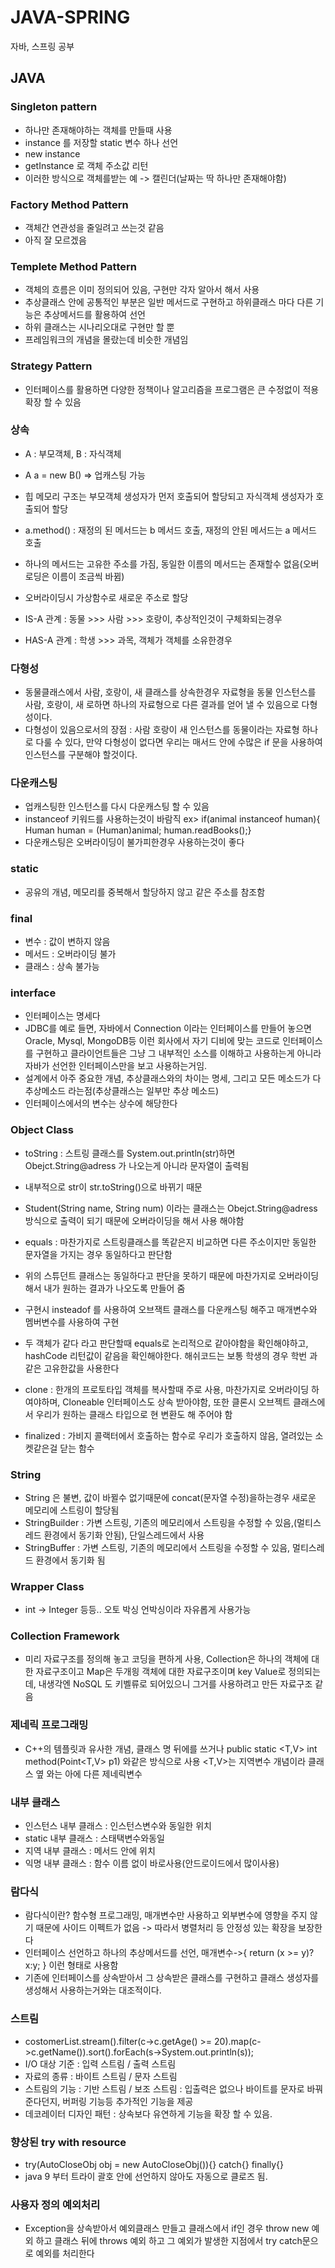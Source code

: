 # JAVA-SPRING
자바, 스프링 공부
## JAVA
### Singleton pattern
- 하나만 존재해야하는 객체를 만들때 사용
- instance 를 저장할 static 변수 하나 선언
- new instance
- getInstance 로 객체 주소값 리턴
- 이러한 방식으로 객체를받는 예 -> 캘린더(날짜는 딱 하나만 존재해야함)


### Factory Method Pattern
- 객체간 연관성을 줄일려고 쓰는것 같음
- 아직 잘 모르겠음

### Templete Method Pattern
- 객체의 흐름은 이미 정의되어 있음, 구현만 각자 알아서 해서 사용
- 추상클래스 안에 공통적인 부분은 일반 메서드로 구현하고 하위클래스 마다 다른 기능은 추상메서드를 활용하여 선언
- 하위 클래스는 시나리오대로 구현만 할 뿐
- 프레임워크의 개념을 몰랐는데 비슷한 개념임

### Strategy Pattern
- 인터페이스를 활용하면 다양한 정책이나 알고리즘을 프로그램은 큰 수정없이 적용 확장 할 수 있음

### 상속
- A : 부모객체, B : 자식객체
- A a = new B() => 업캐스팅 가능
- 힙 메모리 구조는 부모객체 생성자가 먼저 호출되어 할당되고 자식객체 생성자가 호출되어 할당
- a.method() : 재정의 된 메서드는 b 메서드 호출, 재정의 안된 메서드는 a 메서드 호출
- 하나의 메서드는 고유한 주소를 가짐, 동일한 이름의 메서드는 존재할수 없음(오버로딩은 이름이 조금씩 바뀜)
- 오버라이딩시 가상함수로 새로운 주소로 할당

- IS-A 관계 : 동물 >>> 사람 >>> 호랑이, 추상적인것이 구체화되는경우
- HAS-A 관계 : 학생 >>> 과목, 객체가 객체를 소유한경우

### 다형성
- 동물클래스에서 사람, 호랑이, 새 클래스를 상속한경우 자료형을 동물 인스턴스를 사람, 호랑이, 새 로하면 하나의 자료형으로 다른 결과를 얻어 낼 수 있음으로 다형성이다.
- 다형성이 있음으로서의 장점 : 사람 호랑이 새 인스턴스를 동물이라는 자료형 하나로 다룰 수 있다, 만약 다형성이 없다면 우리는 매서드 안에 수많은 if 문을 사용하여 인스턴스를 구분해야 할것이다.

### 다운캐스팅
- 업캐스팅한 인스턴스를 다시 다운캐스팅 할 수 있음
- instanceof 키워드를 사용하는것이 바람직 ex> if(animal instanceof human){ Human human = (Human)animal; human.readBooks();}
- 다운캐스팅은 오버라이딩이 불가피한경우 사용하는것이 좋다

### static
- 공유의 개념, 메모리를 중복해서 할당하지 않고 같은 주소를 참조함

### final
- 변수 : 값이 변하지 않음
- 메서드 : 오버라이딩 불가
- 클래스 : 상속 불가능

### interface
- 인터페이스는 명세다
- JDBC를 예로 들면, 자바에서 Connection 이라는 인터페이스를 만들어 놓으면 Oracle, Mysql, MongoDB등 이런 회사에서 자기 디비에 맞는 코드로 인터페이스를 구현하고 클라이언트들은 그냥 그 내부적인 소스를 이해하고 사용하는게 아니라 자바가 선언한 인터페이스만을 보고 사용하는거임.
- 설계에서 아주 중요한 개념, 추상클래스와의 차이는 명세, 그리고 모든 메소드가 다 추상메소드 라는점(추상클래스는 일부만 추상 메소드)
- 인터페이스에서의 변수는 상수에 해당한다

### Object Class
- toString : 스트링 클래스를 System.out.println(str)하면 Obejct.String@adress 가 나오는게 아니라 문자열이 출력됨
- 내부적으로 str이 str.toString()으로 바뀌기 때문
- Student(String name, String num) 이라는 클래스는 Obejct.String@adress 방식으로 출력이 되기 때문에 오버라이딩을 해서 사용 해야함

- equals : 마찬가지로 스트링클래스를 똑같은지 비교하면 다른 주소이지만 동일한 문자열을 가지는 경우 동일하다고 판단함
- 위의 스튜던트 클래스는 동일하다고 판단을 못하기 때문에 마찬가지로 오버라이딩 해서 내가 원하는 결과가 나오도록 만들어 줌
- 구현시 insteadof 를 사용하여 오브잭트 클래스를 다운캐스팅 해주고 매개변수와 멤버변수를 사용하여 구현

- 두 객체가 같다 라고 판단할때 equals로 논리적으로 같아야함을 확인해야하고, hashCode 리턴값이 같음을 확인해야한다. 해쉬코드는 보통 학생의 경우 학번 과 같은 고유한값을 사용한다

- clone : 한개의 프로토타입 객체를 복사할때 주로 사용, 마찬가지로 오버라이딩 하여야하며, Cloneable 인터페이스도 상속 받아야함, 또한 클론시 오브젝트 클래스에서 우리가 원하는 클래스 타입으로 현 변환도 해 주어야 함

- finalized : 가비지 콜랙터에서 호출하는 함수로 우리가 호출하지 않음, 열려있는 소켓같은걸 닫는 함수

### String
- String 은 불변, 값이 바뀔수 없기때문에 concat(문자열 수정)을하는경우 새로운 메모리에 스트링이 할당됨
- StringBuilder : 가변 스트링, 기존의 메모리에서 스트링을 수정할 수 있음,(멀티스레드 환경에서 동기화 안됨), 단일스레드에서 사용
- StringBuffer : 가변 스트링, 기존의 메모리에서 스트링을 수정할 수 있음, 멀티스레드 환경에서 동기화 됨

### Wrapper Class
- int -> Integer 등등.. 오토 박싱 언박싱이라 자유롭게 사용가능


### Collection Framework
- 미리 자료구조를 정의해 놓고 코딩을 편하게 사용, Collection은 하나의 객체에 대한 자료구조이고 Map은 두개읭 객체에 대한 자료구조이며 key Value로 정의되는데, 내생각엔 NoSQL 도 키벨류로 되어있으니 그거를 사용하려고 만든 자료구조 같음


### 제네릭 프로그래밍
- C++의 템플릿과 유사한 개념, 클래스 명 뒤에<T>를 쓰거나 public static <T,V> int method(Point<T,V> p1) 와같은 방식으로 사용 <T,V>는 지역변수 개념이라 클래스 옆 <T>와는 아에 다른 제네릭변수

### 내부 클래스
- 인스턴스 내부 클래스 : 인스턴스변수와 동일한 위치
- static 내부 클래스 : 스태택변수와동일
- 지역 내부 클래스 : 메서드 안에 위치
- 익명 내부 클래스 : 함수 이름 없이 바로사용(안드로이드에서 많이사용)

### 람다식
- 람다식이란? 함수형 프로그래밍, 매개변수만 사용하고 외부변수에 영향을 주지 않기 때문에 사이드 이펙트가 없음 -> 따라서 병렬처리 등 안정성 있는 확장을 보장한다
- 인터페이스 선언하고 하나의 추상메서드를 선언, 매개변수->{ return (x >= y)?x:y; } 이런 형태로 사용함
- 기존에 인터페이스를 상속받아서 그 상속받은 클래스를 구현하고 클래스 생성자를 생성해서 사용하는거와는 대조적이다.

### 스트림
- costomerList.stream().filter(c->c.getAge() >= 20).map(c->c.getName()).sort().forEach(s->System.out.println(s));
- I/O 대상 기준 : 입력 스트림 / 출력 스트림
- 자료의 종류 : 바이트 스트림 / 문자 스트림
- 스트림의 기능 : 기반 스트림 / 보조 스트림 : 입출력은 없으나 바이트를 문자로 바꿔준다던지, 버퍼링 기능등 추가적인 기능을 제공
- 데코레이터 디자인 패턴 : 상속보다 유연하게 기능을 확장 할 수 있음. 
### 향상된 try with resource
- try(AutoCloseObj obj = new AutoCloseObj()){} catch{} finally{}
- java 9 부터 트라이 괄호 안에 선언하지 않아도 자동으로 클로즈 됨.

### 사용자 정의 예외처리
- Exception을 상속받아서 예외클래스 만들고 클래스에서 if인 경우 throw new 예외 하고 클래스 뒤에 throws 예외 하고 그 예외가 발생한 지점에서 try catch문으로 예외를 처리한다



